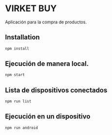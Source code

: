 # VIRKET BUY

Aplicación para la compra de productos.

## Installation

```bash
npm install
```

## Ejecución de manera local.

```bash
npm start
```

## Lista de dispositivos conectados
```bash
npm run list
```

## Ejecución en un dispositivo

```bash
npm run android
```
